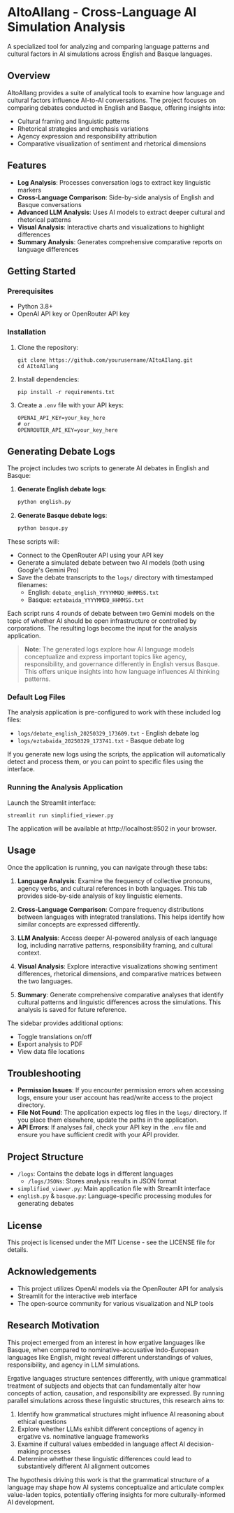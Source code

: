 # AItoAIlang - Cross-Language AI Simulation Analysis

A specialized tool for analyzing and comparing language patterns and cultural factors in AI simulations across English and Basque languages.

## Overview

AItoAIlang provides a suite of analytical tools to examine how language and cultural factors influence AI-to-AI conversations. The project focuses on comparing debates conducted in English and Basque, offering insights into:

- Cultural framing and linguistic patterns
- Rhetorical strategies and emphasis variations
- Agency expression and responsibility attribution
- Comparative visualization of sentiment and rhetorical dimensions

## Features

- **Log Analysis**: Processes conversation logs to extract key linguistic markers
- **Cross-Language Comparison**: Side-by-side analysis of English and Basque conversations
- **Advanced LLM Analysis**: Uses AI models to extract deeper cultural and rhetorical patterns
- **Visual Analysis**: Interactive charts and visualizations to highlight differences
- **Summary Analysis**: Generates comprehensive comparative reports on language differences

## Getting Started

### Prerequisites

- Python 3.8+
- OpenAI API key or OpenRouter API key

### Installation

1. Clone the repository:
   ```
   git clone https://github.com/yourusername/AItoAIlang.git
   cd AItoAIlang
   ```

2. Install dependencies:
   ```
   pip install -r requirements.txt
   ```

3. Create a `.env` file with your API keys:
   ```
   OPENAI_API_KEY=your_key_here
   # or
   OPENROUTER_API_KEY=your_key_here
   ```

## Generating Debate Logs

The project includes two scripts to generate AI debates in English and Basque:

1. **Generate English debate logs**:
   ```bash
   python english.py
   ```

2. **Generate Basque debate logs**:
   ```bash
   python basque.py
   ```

These scripts will:
- Connect to the OpenRouter API using your API key
- Generate a simulated debate between two AI models (both using Google's Gemini Pro)
- Save the debate transcripts to the `logs/` directory with timestamped filenames:
  - English: `debate_english_YYYYMMDD_HHMMSS.txt`
  - Basque: `eztabaida_YYYYMMDD_HHMMSS.txt`
  
Each script runs 4 rounds of debate between two Gemini models on the topic of whether AI should be open infrastructure or controlled by corporations. The resulting logs become the input for the analysis application.

> **Note**: The generated logs explore how AI language models conceptualize and express important topics like agency, responsibility, and governance differently in English versus Basque. This offers unique insights into how language influences AI thinking patterns.

### Default Log Files

The analysis application is pre-configured to work with these included log files:
- `logs/debate_english_20250329_173609.txt` - English debate log
- `logs/eztabaida_20250329_173741.txt` - Basque debate log

If you generate new logs using the scripts, the application will automatically detect and process them, or you can point to specific files using the interface.

### Running the Analysis Application

Launch the Streamlit interface:
```
streamlit run simplified_viewer.py
```

The application will be available at http://localhost:8502 in your browser.

## Usage

Once the application is running, you can navigate through these tabs:

1. **Language Analysis**: Examine the frequency of collective pronouns, agency verbs, and cultural references in both languages. This tab provides side-by-side analysis of key linguistic elements.

2. **Cross-Language Comparison**: Compare frequency distributions between languages with integrated translations. This helps identify how similar concepts are expressed differently.

3. **LLM Analysis**: Access deeper AI-powered analysis of each language log, including narrative patterns, responsibility framing, and cultural context.

4. **Visual Analysis**: Explore interactive visualizations showing sentiment differences, rhetorical dimensions, and comparative matrices between the two languages.

5. **Summary**: Generate comprehensive comparative analyses that identify cultural patterns and linguistic differences across the simulations. This analysis is saved for future reference.

The sidebar provides additional options:
- Toggle translations on/off
- Export analysis to PDF
- View data file locations

## Troubleshooting

- **Permission Issues**: If you encounter permission errors when accessing logs, ensure your user account has read/write access to the project directory.
- **File Not Found**: The application expects log files in the `logs/` directory. If you place them elsewhere, update the paths in the application.
- **API Errors**: If analyses fail, check your API key in the `.env` file and ensure you have sufficient credit with your API provider.

## Project Structure

- `/logs`: Contains the debate logs in different languages
  - `/logs/JSONs`: Stores analysis results in JSON format
- `simplified_viewer.py`: Main application file with Streamlit interface
- `english.py` & `basque.py`: Language-specific processing modules for generating debates

## License

This project is licensed under the MIT License - see the LICENSE file for details.

## Acknowledgements

- This project utilizes OpenAI models via the OpenRouter API for analysis
- Streamlit for the interactive web interface
- The open-source community for various visualization and NLP tools 

## Research Motivation

This project emerged from an interest in how ergative languages like Basque, when compared to nominative-accusative Indo-European languages like English, might reveal different understandings of values, responsibility, and agency in LLM simulations. 

Ergative languages structure sentences differently, with unique grammatical treatment of subjects and objects that can fundamentally alter how concepts of action, causation, and responsibility are expressed. By running parallel simulations across these linguistic structures, this research aims to:

1. Identify how grammatical structures might influence AI reasoning about ethical questions
2. Explore whether LLMs exhibit different conceptions of agency in ergative vs. nominative language frameworks
3. Examine if cultural values embedded in language affect AI decision-making processes
4. Determine whether these linguistic differences could lead to substantively different AI alignment outcomes

The hypothesis driving this work is that the grammatical structure of a language may shape how AI systems conceptualize and articulate complex value-laden topics, potentially offering insights for more culturally-informed AI development. 